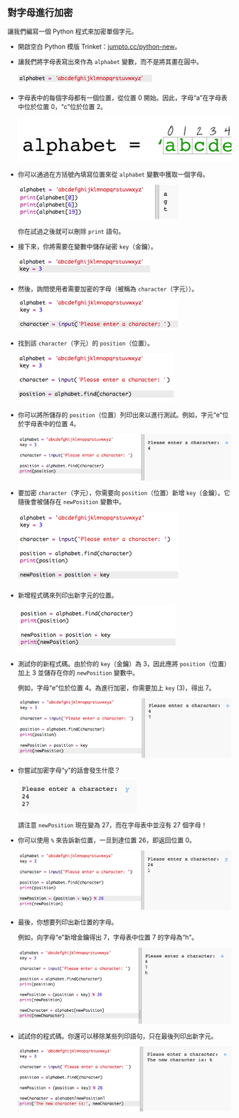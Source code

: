 ## 對字母進行加密

讓我們編寫一個 Python 程式來加密單個字元。



+ 開啟空白 Python 模版 Trinket：<a href="http://jumpto.cc/python-new" target="_blank">jumpto.cc/python-new</a>。

+ 讓我們將字母表寫出來作為 `alphabet` 變數，而不是將其畫在圓中。

	![screenshot](images/messages-alphabet.png)

+ 字母表中的每個字母都有一個位置，從位置 0 開始。因此，字母“a”在字母表中位於位置 0，“c”位於位置 2。

	![screenshot](images/messages-array.png)

+ 你可以通過在方括號內填寫位置來從 `alphabet` 變數中獲取一個字母。

	![screenshot](images/messages-alphabet-array.png)

	你在試過之後就可以刪除 `print` 語句。

+ 接下來，你將需要在變數中儲存祕密 `key`（金鑰）。

	![screenshot](images/messages-key.png)

+ 然後，詢問使用者需要加密的字母（被稱為 `character`（字元））。

	![screenshot](images/messages-character.png)

+ 找到該 `character`（字元）的 `position`（位置）。

	![screenshot](images/messages-position.png)

+ 你可以將所儲存的 `position`（位置）列印出來以進行測試。例如，字元“e”位於字母表中的位置 4。

	![screenshot](images/messages-position-test.png)

+ 要加密 `character`（字元），你需要向 `position`（位置）新增 `key`（金鑰）。它隨後會被儲存在 `newPosition` 變數中。

	![screenshot](images/messages-newposition.png)

+ 新增程式碼來列印出新字元的位置。 

	![screenshot](images/messages-newposition-print.png)

+ 測試你的新程式碼。由於你的 `key`（金鑰）為 3，因此應將 `position`（位置）加上 3 並儲存在你的 `newPosition` 變數中。

	例如，字母“e”位於位置 4。為進行加密，你需要加上 `key` (3)，得出 7。

	![screenshot](images/messages-newposition-test.png)

+ 你嘗試加密字母“y”的話會發生什麼？

	![screenshot](images/messages-modulus-bug.png)

	請注意 `newPosition` 現在變為 27，而在字母表中並沒有 27 個字母！

+ 你可以使用 `%` 來告訴新位置，一旦到達位置 26，即返回位置 0。

	![screenshot](images/messages-modulus.png)

+ 最後，你想要列印出新位置的字母。

	例如，向字母“e”新增金鑰得出 7，字母表中位置 7 的字母為“h”。

	![screenshot](images/messages-newcharacter.png)

+ 試試你的程式碼。你還可以移除某些列印語句，只在最後列印出新字元。

	![screenshot](images/messages-enc-test.png)
